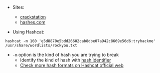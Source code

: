 - Sites:
	- [crackstation](https://crackstation.net/)
	- [hashes.com](https://hashes.com/en/decrypt/hash)

- Using Hashcat:

```shell
hashcat -m 160 'e5d8870e5bdd26602cab8dbe07a942c8669e56d6:tryhackme' /usr/share/wordlists/rockyou.txt
```

- `-m` option is the kind of hash you are trying to break
	- Identify the kind of hash with [hash identifier](https://www.kali.org/tools/hash-identifier/)
	- [Check more hash formats on Hashcat official web](https://hashcat.net/wiki/doku.php?id=example_hashes)

